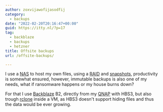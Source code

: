 ```yaml
---
author: zoxvijawofijasodfij
category:
  - backups
date: "2022-02-20T20:16:47+00:00"
guid: https://itty.nl/?p=17
tag:
  - backblaze
  - backups
  - hetzner
title: Offsite backups
url: /offsite-backups/

---
```

I use a [NAS](https://en.wikipedia.org/wiki/Network-attached_storage) to host my own files, using a [RAID](https://en.wikipedia.org/wiki/RAID) and [snapshots](https://en.wikipedia.org/wiki/Snapshot_(computer_storage)), productivity is somewhat ensured, however, immutable backups is also one of my needs, what if ransomware happens or my house burns down?

For that I use [Backblaze](https://www.backblaze.com/) B2, directly from my [QNAP](https://www.qnap.com/) with HBS3, but also trough [rclone](https://rclone.org/) inside a VM, as HBS3 doesn't support hiding files and thus the data would be ever growing.
